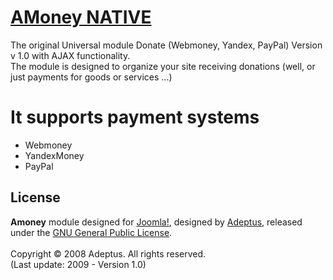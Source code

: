 # [AMoney NATIVE](http://adeptsite.info/content/view/24/39/)

The original Universal module Donate (Webmoney, Yandex, PayPal) Version v 1.0 with AJAX functionality.<br />
The module is designed to organize your site receiving donations (well, or just payments for goods or services ...)

# It supports payment systems

* Webmoney
* YandexMoney
* PayPal 

## License
<b>Amoney</b> module designed for [Joomla!](http://www.joomla.org), designed by [Adeptus](http://adeptsite.info), released under the [GNU General Public License](http://www.gnu.org/copyleft/gpl.html).<br /><br />
Copyright &copy; 2008 Adeptus. All rights reserved.<br />
(Last update: 2009 - Version 1.0)
